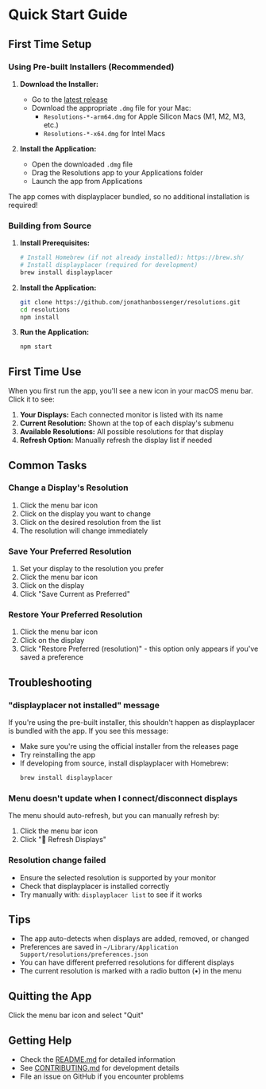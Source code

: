 # Quick Start Guide

## First Time Setup

### Using Pre-built Installers (Recommended)

1. **Download the Installer:**
   - Go to the [latest release](https://github.com/jonathanbossenger/resolutions/releases/latest)
   - Download the appropriate `.dmg` file for your Mac:
     - `Resolutions-*-arm64.dmg` for Apple Silicon Macs (M1, M2, M3, etc.)
     - `Resolutions-*-x64.dmg` for Intel Macs

2. **Install the Application:**
   - Open the downloaded `.dmg` file
   - Drag the Resolutions app to your Applications folder
   - Launch the app from Applications

The app comes with displayplacer bundled, so no additional installation is required!

### Building from Source

1. **Install Prerequisites:**
   ```bash
   # Install Homebrew (if not already installed): https://brew.sh/
   # Install displayplacer (required for development)
   brew install displayplacer
   ```

2. **Install the Application:**
   ```bash
   git clone https://github.com/jonathanbossenger/resolutions.git
   cd resolutions
   npm install
   ```

3. **Run the Application:**
   ```bash
   npm start
   ```

## First Time Use

When you first run the app, you'll see a new icon in your macOS menu bar. Click it to see:

1. **Your Displays:** Each connected monitor is listed with its name
2. **Current Resolution:** Shown at the top of each display's submenu
3. **Available Resolutions:** All possible resolutions for that display
4. **Refresh Option:** Manually refresh the display list if needed

## Common Tasks

### Change a Display's Resolution
1. Click the menu bar icon
2. Click on the display you want to change
3. Click on the desired resolution from the list
4. The resolution will change immediately

### Save Your Preferred Resolution
1. Set your display to the resolution you prefer
2. Click the menu bar icon
3. Click on the display
4. Click "Save Current as Preferred"

### Restore Your Preferred Resolution
1. Click the menu bar icon
2. Click on the display
3. Click "Restore Preferred (resolution)" - this option only appears if you've saved a preference

## Troubleshooting

### "displayplacer not installed" message
If you're using the pre-built installer, this shouldn't happen as displayplacer is bundled with the app. If you see this message:
- Make sure you're using the official installer from the releases page
- Try reinstalling the app
- If developing from source, install displayplacer with Homebrew:
  ```bash
  brew install displayplacer
  ```

### Menu doesn't update when I connect/disconnect displays
The menu should auto-refresh, but you can manually refresh by:
1. Click the menu bar icon
2. Click "🔄 Refresh Displays"

### Resolution change failed
- Ensure the selected resolution is supported by your monitor
- Check that displayplacer is installed correctly
- Try manually with: `displayplacer list` to see if it works

## Tips

- The app auto-detects when displays are added, removed, or changed
- Preferences are saved in `~/Library/Application Support/resolutions/preferences.json`
- You can have different preferred resolutions for different displays
- The current resolution is marked with a radio button (•) in the menu

## Quitting the App

Click the menu bar icon and select "Quit"

## Getting Help

- Check the [README.md](README.md) for detailed information
- See [CONTRIBUTING.md](CONTRIBUTING.md) for development details
- File an issue on GitHub if you encounter problems

